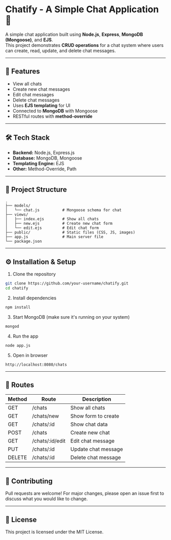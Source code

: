 # Chatify - A Simple Chat Application 💬

A simple chat application built using **Node.js**, **Express**, **MongoDB (Mongoose)**, and **EJS**.  
This project demonstrates **CRUD operations** for a chat system where users can create, read, update, and delete chat messages.

---

## 🚀 Features
- View all chats
- Create new chat messages
- Edit chat messages
- Delete chat messages
- Uses **EJS templating** for UI
- Connected to **MongoDB** with Mongoose
- RESTful routes with **method-override**

---

## 🛠️ Tech Stack
- **Backend:** Node.js, Express.js
- **Database:** MongoDB, Mongoose
- **Templating Engine:** EJS
- **Other:** Method-Override, Path

---

## 📂 Project Structure
```
.
├── models/
│   └── chat.js          # Mongoose schema for chat
├── views/
│   ├── index.ejs        # Show all chats
│   ├── new.ejs          # Create new chat form
│   └── edit.ejs         # Edit chat form
├── public/              # Static files (CSS, JS, images)
├── app.js               # Main server file
└── package.json
```

---

## ⚙️ Installation & Setup

1. Clone the repository  
```bash
git clone https://github.com/your-username/chatify.git
cd chatify
```

2. Install dependencies  
```bash
npm install
```

3. Start MongoDB (make sure it's running on your system)  
```bash
mongod
```

4. Run the app  
```bash
node app.js
```

5. Open in browser  
```
http://localhost:8080/chats
```

---

## 📌 Routes

| Method | Route           | Description         |
|--------|----------------|----------------------|
| GET    | /chats         | Show all chats       |
| GET    | /chats/new     | Show form to create  |
| GET    | /chats/:id     | Show chat data       |
| POST   | /chats         | Create new chat      |
| GET    | /chats/:id/edit| Edit chat message    |
| PUT    | /chats/:id     | Update chat message  |
| DELETE | /chats/:id     | Delete chat message  |

---

## 🤝 Contributing
Pull requests are welcome! For major changes, please open an issue first to discuss what you would like to change.

---

## 📜 License
This project is licensed under the MIT License.
